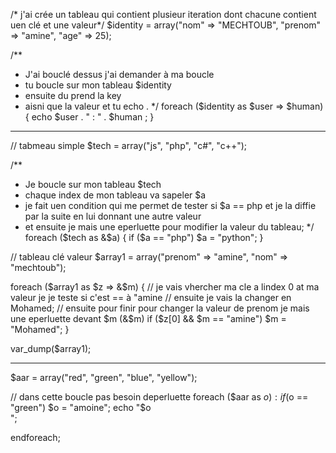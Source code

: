 /* j'ai crée un tableau qui contient plusieur 
iteration dont chacune contient uen clé et une valeur*/
$identity = array("nom" => "MECHTOUB", "prenom" => "amine", "age" => 25);


/**
 * J'ai bouclé dessus j'ai demander à ma boucle 
 * tu boucle sur mon tableau $identity
 * ensuite du prend la key
 * aisni que la valeur et tu echo .
 */
foreach ($identity as $user => $human) {
    echo $user . " :  " .  $human ; 
}



--------------------------------------------------

// tabmeau simple 
$tech = array("js", "php", "c#", "c++");


/**
 * Je boucle sur mon tableau $tech
 * chaque index de mon tableau va sapeler $a
 * je fait uen condition qui me permet de tester  si $a == php et je la diffie par la suite en lui donnant une autre valeur
 * et ensuite je mais une eperluette pour modifier la valeur du tableau;
 */
foreach ($tech as &$a) {
    if ($a == "php") $a = "python";
}



// tableau clé valeur
$array1 = array("prenom" => "amine", "nom" => "mechtoub");
 
foreach ($array1 as $z => &$m) {
    // je vais vhercher ma cle a lindex 0 at ma valeur je je teste si c'est == à "amine 
    // ensuite je vais la changer en Mohamed;
    // ensuite pour finir pour changer la valeur de prenom je mais une eperluette devant $m (&$m)
   if ($z[0] && $m == "amine") $m = "Mohamed";
}


var_dump($array1);


----------------------------------------------------------------

$aar = array("red", "green", "blue", "yellow");


// dans cette boucle pas besoin deperluette
foreach ($aar as $o) :
    if($o == "green") $o = "amoine";
    echo "$o <br>";

endforeach;

